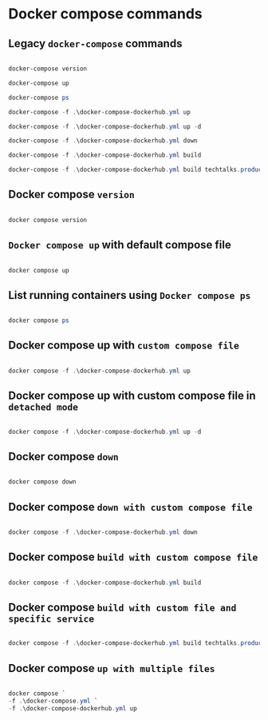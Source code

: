 # Docker compose commands

## Legacy `docker-compose` commands

```Powershell

docker-compose version

docker-compose up

docker-compose ps

docker-compose -f .\docker-compose-dockerhub.yml up

docker-compose -f .\docker-compose-dockerhub.yml up -d

docker-compose -f .\docker-compose-dockerhub.yml down

docker-compose -f .\docker-compose-dockerhub.yml build

docker-compose -f .\docker-compose-dockerhub.yml build techtalks.producer

```

## Docker compose `version`

```Powershell

docker compose version

```

## `Docker compose up` with default compose file

```Powershell

docker compose up

```

## List running containers using `Docker compose ps`

```Powershell

docker compose ps

```

## Docker compose up with `custom compose file`

```Powershell

docker compose -f .\docker-compose-dockerhub.yml up

```

## Docker compose up with custom compose file in `detached mode`

```Powershell

docker compose -f .\docker-compose-dockerhub.yml up -d

```

## Docker compose `down`

```Powershell

docker compose down

```

## Docker compose `down with custom compose file`

```Powershell

docker compose -f .\docker-compose-dockerhub.yml down

```

## Docker compose `build with custom compose file`

```Powershell

docker compose -f .\docker-compose-dockerhub.yml build

```

## Docker compose `build with custom file and specific service`

```Powershell

docker compose -f .\docker-compose-dockerhub.yml build techtalks.producer

```

## Docker compose `up with multiple files`

```Powershell

docker compose `
-f .\docker-compose.yml `
-f .\docker-compose-dockerhub.yml up

```